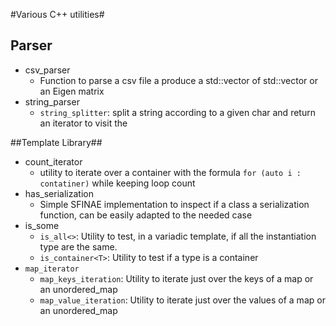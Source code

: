 #Various C++ utilities#

## Parser ##
* csv_parser
	* Function to parse a csv file a produce a std::vector of std::vector or an Eigen matrix
* string_parser
	* `string_splitter`: split a string according to a given char and return an iterator to visit the 

##Template Library##
* count_iterator
	* utility to iterate over a container with the formula `for (auto i : contatiner)` while keeping loop count
* has_serialization 
	* Simple SFINAE implementation to inspect if a class a serialization function, can be easily adapted to the needed case
* is_some
	* `is_all<>`: Utility to test, in a variadic template, if all the instantiation type are the same.
	* `is_container<T>`: Utility to test if a type is a container
* `map_iterator`
	* `map_keys_iteration`: Utility to iterate just over the keys of a map or an unordered_map
	* `map_value_iteration`: Utility to iterate just over the values of a map or an unordered_map
